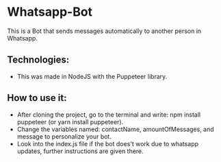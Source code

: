 # Whatsapp-Bot

This is a Bot that sends messages automatically to another person in Whatsapp.

## Technologies:
- This was made in NodeJS with the Puppeteer library.

## How to use it:
- After cloning the project, go to the terminal and write: npm install puppeteer (or yarn install puppeteer).
- Change the variables named: contactName, amountOfMessages, and message to personalize your bot.
- Look into the index.js file if the bot does't work due to whatsapp updates, further instructions are given there.
